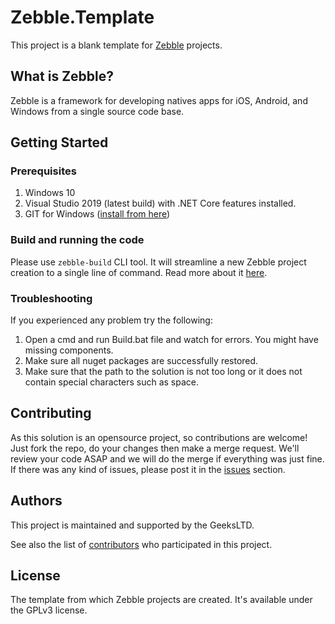 # Zebble.Template

This project is a blank template for [Zebble](https://zebble.net/) projects. 
 
## What is Zebble?

Zebble is a framework for developing natives apps for iOS, Android, and Windows from a single source code base.

## Getting Started

### Prerequisites
1. Windows 10
2. Visual Studio 2019 (latest build) with .NET Core features installed.
3. GIT for Windows ([install from here](http://gitforwindows.org/))

### Build and running the code
Please use `zebble-build` CLI tool. It will streamline a new Zebble project creation to a single line of command. Read more about it [here](https://github.com/Geeksltd/zebble-build).

### Troubleshooting
If you experienced any problem try the following:
1. Open a cmd and run Build.bat file and watch for errors. You might have missing components.
2. Make sure all nuget packages are successfully restored.
3. Make sure that the path to the solution is not too long or it does not contain special characters such as space.

## Contributing

As this solution is an opensource project, so contributions are welcome! Just fork the repo, do your changes then make a merge request. 
We'll review your code ASAP and we will do the merge if everything was just fine. If there was any kind of issues, please post it in the [issues](https://github.com/GeeksLtd/Zebble.Template/issues) section.

## Authors

This project is maintained and supported by the GeeksLTD.

See also the list of [contributors](https://github.com/Geeksltd/Zebble.emplate/contributors) who participated in this project.

## License

The template from which Zebble projects are created. It's available under the GPLv3 license.
